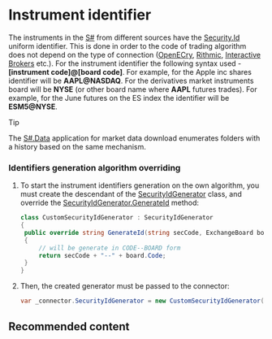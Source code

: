 # Instrument identifier

The instruments in the [S\#](StockSharpAbout.md) from different sources have the [Security.Id](xref:StockSharp.BusinessEntities.Security.Id) uniform identifier. This is done in order to the code of trading algorithm does not depend on the type of connection ([OpenECry](OEC.md), [Rithmic](Rithmic.md), [Interactive Brokers](IB.md) etc.). For the instrument identifier the following syntax used \- **\[instrument code\]@\[board code\]**. For example, for the Apple inc shares identifier will be **AAPL@NASDAQ**. For the derivatives market instruments board will be **NYSE** (or other board name where **AAPL** futures trades). For example, for the June futures on the ES index the identifier will be **ESM5@NYSE**. 

> [!TIP]
> The [S\#.Data](Hydra.md) application for market data download enumerates folders with a history based on the same mechanism. 

### Identifiers generation algorithm overriding

1. To start the instrument identifiers generation on the own algorithm, you must create the descendant of the [SecurityIdGenerator](xref:StockSharp.Algo.SecurityIdGenerator) class, and override the [SecurityIdGenerator.GenerateId](xref:StockSharp.Algo.SecurityIdGenerator.GenerateId) method: 

   ```cs
   class CustomSecurityIdGenerator : SecurityIdGenerator
   {
   	public override string GenerateId(string secCode, ExchangeBoard board)
   	{
   		// will be generate in CODE--BOARD form
   		return secCode + "--" + board.Code;
   	}
   }
   ```
2. Then, the created generator must be passed to the connector: 

   ```cs
   var _connector.SecurityIdGenerator = new CustomSecurityIdGenerator();
   ```

## Recommended content
